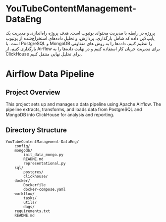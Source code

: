 # YouTubeContentManagement-DataEng

 پروژه در رابطه با مدیریت محتوای یوتیوب است. هدف پروژه راه‌اندازی و مدیریت یک پایپ‌لاین داده که شامل بارگذاری، پردازش، و تحلیل داده‌های استخراج‌شده از یوتیوب است. با PostgreSQL و MongoDB را تنظیم کنیم، داده‌ها را به روش های متفاوتی بارگذاری کنیم، از Airflow برای مدیریت جریان کار استفاده کنیم و در نهایت داده‌ها را به ClickHouse برای تحلیل نهایی منتقل کنیم.

# Airflow Data Pipeline

## Project Overview
This project sets up and manages a data pipeline using Apache Airflow. The pipeline extracts, transforms, and loads data from PostgreSQL and MongoDB into ClickHouse for analysis and reporting.

## Directory Structure
    YouTubeContentManagement-DataEng/
        config/
        mongodb/
            init_data_mongo.py
            README.md
            representational.py
        sql/
            postgres/
            clickhouse/
        docker/
            Dockerfile
            docker-compose.yaml
        workflow/
            tasks/
            utils/
            dags/
        requirements.txt
        README.md